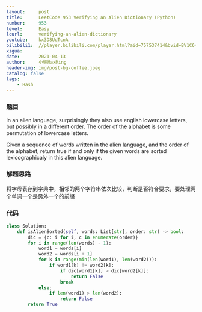 ```yaml
---
layout:     post
title:      LeetCode 953 Verifying an Alien Dictionary (Python)
number:     953
level:      Easy
lcurl:      verifying-an-alien-dictionary
youtube:    kx3D8UqTcnA
bilibili1:  //player.bilibili.com/player.html?aid=757537414&bvid=BV1C64y1S7tT&cid=323904892&page=1
xigua:      
date:       2021-04-13
author:     小明MaxMing
header-img: img/post-bg-coffee.jpeg
catalog: false
tags:
    - Hash
---
```


### 题目

In an alien language, surprisingly they also use english lowercase letters, but possibly in a different order. The order of the alphabet is some permutation of lowercase letters.

Given a sequence of words written in the alien language, and the order of the alphabet, return true if and only if the given words are sorted lexicographicaly in this alien language.

### 解题思路

将字母表存到字典中，相邻的两个字符串依次比较，判断是否符合要求，要处理两个单词一个是另外一个的前缀

### 代码
```python
class Solution:
    def isAlienSorted(self, words: List[str], order: str) -> bool:
        dic = {c: i for i, c in enumerate(order)}
        for i in range(len(words) - 1):
            word1 = words[i]
            word2 = words[i + 1]
            for k in range(min(len(word1), len(word2))):
                if word1[k] != word2[k]:
                    if dic[word1[k]] > dic[word2[k]]:
                        return False
                    break
            else:
                if len(word1) > len(word2):
                    return False
        return True
```
